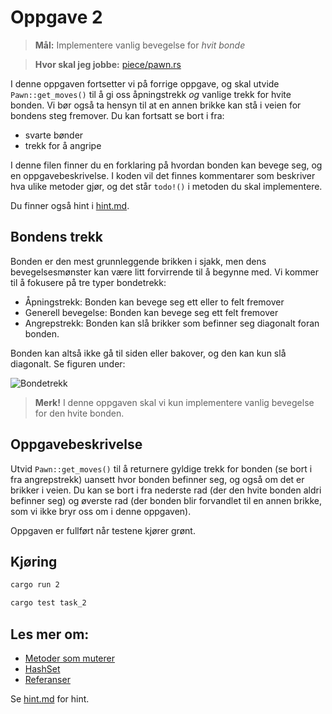 # Oppgave 2
> **Mål:** Implementere vanlig bevegelse for _hvit bonde_

> **Hvor skal jeg jobbe:** [piece/pawn.rs](piece/pawn.rs)

I denne oppgaven fortsetter vi på forrige oppgave, og skal utvide `Pawn::get_moves()` til å gi oss åpningstrekk _og_
vanlige trekk for hvite bonden. Vi bør også ta hensyn til at en annen brikke kan stå i veien for bondens steg 
fremover. Du kan fortsatt se bort i fra:
- svarte bønder
- trekk for å angripe

I denne filen finner du en forklaring på hvordan bonden kan bevege seg, og en oppgavebeskrivelse. I koden
vil det finnes kommentarer som beskriver hva ulike metoder gjør, og det står `todo!()` i metoden du skal implementere.

Du finner også hint i [hint.md](./hint.md).

## Bondens trekk
Bonden er den mest grunnleggende brikken i sjakk, men dens bevegelsesmønster kan være litt forvirrende til å begynne 
med. Vi kommer til å fokusere på tre typer bondetrekk:
- Åpningstrekk: Bonden kan bevege seg ett eller to felt fremover
- Generell bevegelse: Bonden kan bevege seg ett felt fremover
- Angrepstrekk: Bonden kan slå brikker som befinner seg diagonalt foran bonden.

Bonden kan altså ikke gå til siden eller bakover, og den kan kun slå diagonalt. Se figuren under:

![Bondetrekk](../../images/moves/pawn.gif)

> **Merk!** I denne oppgaven skal vi kun implementere vanlig bevegelse for den hvite bonden.

## Oppgavebeskrivelse

Utvid `Pawn::get_moves()` til å returnere gyldige trekk for bonden (se bort i fra angrepstrekk) uansett hvor bonden 
befinner seg, og også om det er brikker i veien. Du kan se bort i fra nederste rad (der den hvite bonden aldri befinner 
seg) og øverste rad (der bonden blir forvandlet til en annen brikke, som vi ikke bryr oss om i denne oppgaven).

Oppgaven er fullført når testene kjører grønt.

## Kjøring
```bash
cargo run 2
```
```bash
cargo test task_2
```

## Les mer om:
   - [Metoder som muterer](https://doc.rust-lang.org/book/ch05-03-method-syntax.html?#defining-methods)
   - [HashSet](https://doc.rust-lang.org/std/collections/struct.HashSet.html)
   - [Referanser](https://doc.rust-lang.org/book/ch04-02-references-and-borrowing.html)

Se [hint.md](hint.md) for hint.